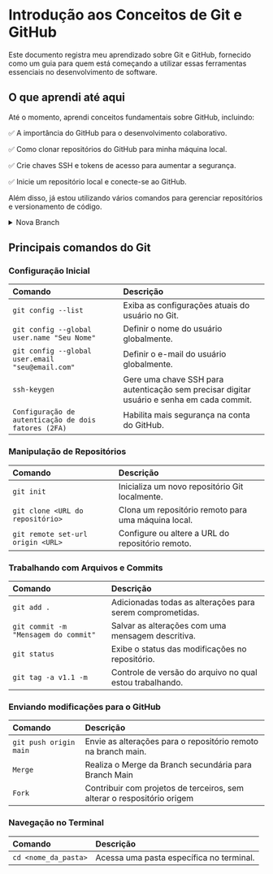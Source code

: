 # Introdução aos Conceitos de Git e GitHub

Este documento registra meu aprendizado sobre Git e GitHub, fornecido como um guia para quem está começando a utilizar essas ferramentas essenciais no desenvolvimento de software.

## O que aprendi até aqui

Até o momento, aprendi conceitos fundamentais sobre GitHub, incluindo:

✅ A importância do GitHub para o desenvolvimento colaborativo.

✅ Como clonar repositórios do GitHub para minha máquina local.

✅ Crie chaves SSH e tokens de acesso para aumentar a segurança.

✅ Inicie um repositório local e conecte-se ao GitHub.

Além disso, já estou utilizando vários comandos para gerenciar repositórios e versionamento de código.


<details>
<summary>Nova Branch</summary>

:computer: [(git branch versao_01) Criar uma nova branch para alterar os arquivos, depois realiza um Merge com a branch padr"ao (main)]
:computer: (git checkout nome_da_branch) Para entrar na branch criada
:computer: (git checkout merge nome_da_branch) Quando selecionar a branch main, rodar o comando merge para incluir alteração realizada

</details>

## Principais comandos do Git

### Configuração Inicial



| Comando   |  Descrição                           |
| :---------- |  :---------------------------------- |
| `git config --list` | Exiba as configurações atuais do usuário no Git. |
| `git config --global user.name "Seu Nome"` | Definir o nome do usuário globalmente. |
| `git config --global user.email "seu@email.com"` | Definir o e-mail do usuário globalmente. |
| `ssh-keygen` | Gere uma chave SSH para autenticação sem precisar digitar usuário e senha em cada commit. |
| `Configuração de autenticação de dois fatores (2FA) ` | Habilita mais segurança na conta do GitHub. |

### Manipulação de Repositórios

| Comando   |  Descrição                           |
| :---------- |  :---------------------------------- |
| `git init` | Inicializa um novo repositório Git localmente. |
| `git clone <URL do repositório>` | Clona um repositório remoto para uma máquina local. |
| `git remote set-url origin <URL>` | Configure ou altere a URL do repositório remoto. |

### Trabalhando com Arquivos e Commits

| Comando   |  Descrição                           |
| :---------- |  :---------------------------------- |
| `git add .` | Adicionadas todas as alterações para serem comprometidas. |
| `git commit -m "Mensagem do commit"` | Salvar as alterações com uma mensagem descritiva. |
| `git status` | Exibe o status das modificações no repositório. |
| `git tag -a v1.1 -m` | Controle de versão do arquivo no qual estou trabalhando. |

### Enviando modificações para o GitHub

| Comando   |  Descrição                           |
| :---------- |  :---------------------------------- |
| `git push origin main` | Envie as alterações para o repositório remoto na branch main. |
| `Merge` | Realiza o Merge da Branch secundária para Branch Main |
| `Fork` | Contribuir com projetos de terceiros, sem alterar o respositório origem |

### Navegação no Terminal

| Comando   |  Descrição                           |
| :---------- |  :---------------------------------- |
| `cd <nome_da_pasta>` | Acessa uma pasta específica no terminal. |